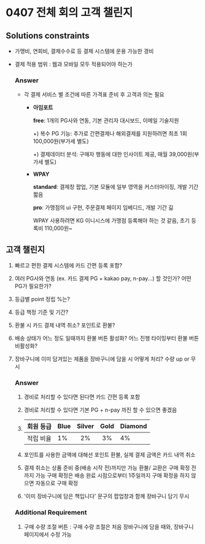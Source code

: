 ﻿# 0407 전체 회의 고객 챌린지
## Solutions constraints

- 가맹비, 연회비, 결제수수료 등 결제 시스템에 운용 가능한 경비

- 결제 적용 범위 : 웹과 모바일 모두 적용되어야 하는가

  ### Answer

  - 각 결제 서비스 별 조건에 따른 가격표 준비 후 고객과 의논 필요
      - **아임포트**
        
        **free**: 1개의 PG사와 연동, 기본 관리자 대시보드, 이메일 기술지원
        
        +) 복수 PG 기능: 추가로 간편결제나 해외결제를 지원하려면 최초 1회 100,000원(부가세 별도)
        
        +) 결제데이터 분석: 구매자 행동에 대한 인사이트 제공, 매월 39,000원(부가세 별도)

      - **WPAY**
        
        **standard**: 결제창 팝업, 기본 모듈에 일부 영역을 커스터마이징, 개발 기간 짧음
        
        **pro**: 가맹점의 ui 구현, 주문결제 페이지 임베디드, 개발 기간 긺
        
        WPAY 사용하려면 KG 이니시스에 가맹점 등록해야 하는 것 같음, 초기 등록비 110,000원~
     

## 고객 챌린지

1. 빠르고 편한 결제 시스템에 카드 간편 등록 포함?

2. 여러 PG사와 연동 (ex. 카드 결제 PG + kakao pay, n-pay...) 할 것인가? 어떤 PG가 필요한가?

3. 등급별 point 정립 %는?

4. 등급 책정 기준 및 기간?

5. 환불 시 카드 결제 내역 취소? 포인트로 환불?

6. 배송 상태가 어느 정도 일때까지 환불 버튼 활성화? 어느 진행 타이밍부터 환불 버튼 비활성화?

7. 장바구니에 이미 담겨있는 제품을 장바구니에 담을 시 어떻게 처리? 수량 up or 무시

   ### Answer

   1. 경비로 처리할 수 있다면 된다면 카드 간편 등록 포함

   2. 경비로 처리할 수 있다면 기본 PG + n-pay 까진 할 수 있으면 좋겠음

   3. | 회원 등급 | Blue | Silver | Gold | Diamond |
      | --------- | ---- | :----: | :--: | ------- |
      | 적립 비율 | 1%   |   2%   |  3%  | 4%      |

   4. 포인트를 사용한 금액에 대해선 포인트 환불, 실제 결제 금액은 카드 내역 취소

   5. 결제 취소는 상품 준비 중(배송 시작 전)까지만 가능
      환불/ 교환은 구매 확정 전까지 가능
      구매 확정은 배송 완료 시점으로부터 1주일까지 구매 확정을 하지 않으면 자동으로 구매 확정

   6. '이미 장바구니에 담은 책입니다' 문구의 팝업창과 함께 장바구니 담기 무시

   ### Additional Requirement

   1. 구매 수량 조절 버튼 : 구매 수량 조절은 처음 장바구니에 담을 때와, 장바구니 페이지에서 수정 가능
